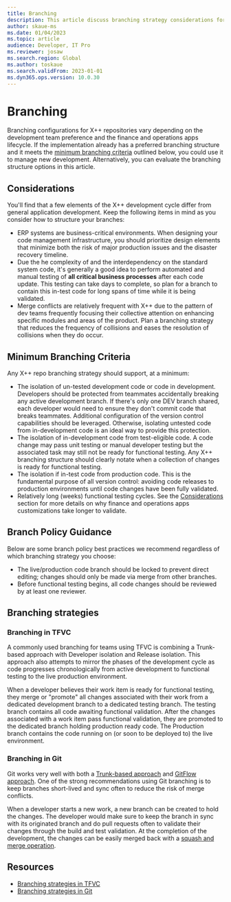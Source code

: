 ```yaml
---
title: Branching
description: This article discuss branching strategy considerations for X++ development.
author: skaue-ms
ms.date: 01/04/2023
ms.topic: article
audience: Developer, IT Pro
ms.reviewer: josaw
ms.search.region: Global
ms.author: toskaue
ms.search.validFrom: 2023-01-01
ms.dyn365.ops.version: 10.0.30
---
```

# Branching

Branching configurations for X++ repositories vary depending on the development team preference and the finance and operations apps lifecycle. If the implementation already has a preferred branching structure and it meets the [minimum branching criteria](#minimum-branching-criteria) outlined below, you could use it to manage new development. Alternatively, you can evaluate the branching structure options in this article.

## Considerations

You'll find that a few elements of the X++ development cycle differ from general application development. Keep the following items in mind as you consider how to structure your branches:

- ERP systems are business-critical environments. When designing your code management infrastructure, you should prioritize design elements that minimize both the risk of major production issues and the disaster recovery timeline.
- Due the he complexity of and the interdependency on the standard system code, it's generally a good idea to perform automated and manual testing of **all critical business processes** after each code update. This testing can take days to complete, so plan for a branch to contain this in-test code for long spans of time while it is being validated.
- Merge conflicts are relatively frequent with X++ due to the pattern of dev teams frequently focusing their collective attention on enhancing specific modules and areas of the product. Plan a branching strategy that reduces the frequency of collisions and eases the resolution of collisions when they do occur.

## Minimum Branching Criteria

Any X++ repo branching strategy should support, at a minimum:

- The isolation of un-tested development code or code in development. Developers should be protected from teammates accidentally breaking any active development branch. If there's only one DEV branch shared, each developer would need to ensure they don't commit code that breaks teammates. Additional configuration of the version control capabilities should be leveraged. Otherwise, isolating untested code from in-development code is an ideal way to provide this protection. 
- The isolation of in-development code from test-eligible code. A code change may pass unit testing or manual developer testing but the associated task may still not be ready for functional testing. Any X++ branching structure should clearly notate when a collection of changes is ready for functional testing.
- The isolation if in-test code from production code. This is the fundamental purpose of all version control: avoiding code releases to production environments until code changes have been fully validated.
- Relatively long (weeks) functional testing cycles. See the [Considerations](#considerations) section for more details on why finance and operations apps customizations take longer to validate.

## Branch Policy Guidance

Below are some branch policy best practices we recommend regardless of which branching strategy you choose:

- The live/production code branch should be locked to prevent direct editing; changes should only be made via merge from other branches.
- Before functional testing begins, all code changes should be reviewed by at least one reviewer.

## Branching strategies

### Branching in TFVC

A commonly used branching for teams using TFVC is combining a Trunk-based approach with Developer isolation and Release isolation. This approach also attempts to mirror the phases of the development cycle as code progresses chronologically from active development to functional testing to the live production environment.

When a developer believes their work item is ready for functional testing, they merge or "promote" all changes associated with their work from a dedicated development branch to a dedicated testing branch. The testing branch contains all code awaiting functional validation. After the changes associated with a work item pass functional validation, they are promoted to the dedicated branch holding production ready code. The Production branch contains the code running on (or soon to be deployed to) the live environment.

### Branching in Git

Git works very well with both a [Trunk-based approach](/devops/develop/how-microsoft-develops-devops) and [GitFlow approach](/devops/develop/how-microsoft-develops-devops#differences-from-github-flow). One of the strong recommendations using Git branching is to keep branches short-lived and sync often to reduce the risk of merge conflicts.

When a developer starts a new work, a new branch can be created to hold the changes. The developer would make sure to keep the branch in sync with its originated branch and do pull requests often to validate their changes through the build and test validation. At the completion of the development, the changes can be easily merged back with a [squash and merge operation](azure/devops/repos/git/merging-with-squash?view=azure-devops&preserve-view=true). 

## Resources

- [Branching strategies in TFVC](/azure/devops/repos/tfvc/branching-strategies-with-tfvc?view=azure-devops&preserve-view=true)
- [Branching strategies in Git](/azure/devops/repos/tfvc/branching-strategies-with-tfvc?view=azure-devops&preserve-view=true)

